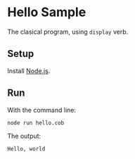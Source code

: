 # Hello Sample

The clasical program, using `display` verb.

## Setup

Install [Node.js](http://nodejs.org).

## Run

With the command line:
```
node run hello.cob
```

The output:
```
Hello, world
```
